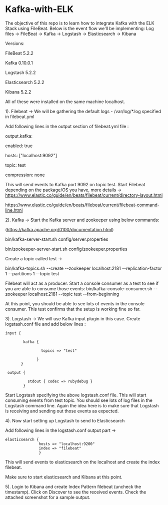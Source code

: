 # Kafka-with-ELK

The objective of this repo is to learn how to integrate Kafka with the ELK Stack using FileBeat.
Below is the event flow we'll be implementing: Log files -> FileBeat -> Kafka -> Logstash -> Elasticsearch -> Kibana

Versions:

FileBeat 5.2.2

Kafka 0.10.0.1

Logstash 5.2.2

Elasticsearch 5.2.2

Kibana 5.2.2

All of these were installed on the same machine localhost. 

1). Filebeat -> We will be gathering the default logs - /var/log/*.log specified in filebeat.yml

Add following lines in the output section of filebeat.yml file :

output.kafka:

enabled: true
 
 hosts: ["localhost:9092"]
 
 topic: test

compression: none

This will send events to Kafka port 9092 on topic test. 
Start Filebeat depending on the package/OS you have, 
more details -> https://www.elastic.co/guide/en/beats/filebeat/current/directory-layout.html

https://www.elastic.co/guide/en/beats/filebeat/current/filebeat-command-line.html

2). Kafka -> Start the Kafka server and zookeeper using below commands:

(https://kafka.apache.org/0100/documentation.html)

bin/kafka-server-start.sh config/server.properties

bin/zookeeper-server-start.sh config/zookeeper.properties

Create a topic called test ->

bin/kafka-topics.sh --create --zookeeper localhost:2181 --replication-factor 1 --partitions 1 --topic test

Filebeat will act as a producer. Start a console consumer as a test to see if you are able to consume those events: 
bin/kafka-console-consumer.sh --zookeeper localhost:2181 --topic test --from-beginning

At this point, you should be able to see lots of events in the console consumer. This test confirms that the setup is working fine so far. 

3). Logstash -> We will use Kafka input plugin in this case. 
Create logstash.conf file and add below lines :

    input {
 
            kafka {
 
                    topics => "test"
        
                  }
           }

     output {
        
              stdout { codec => rubydebug }
            }

Start Logstash specifying the above logstash.conf file. 
This will start consuming events from test topic. You should see lots of log files in the Logstash command line. Again the idea here is to make sure that Logstash is receiving and sending out those events as expected. 

4). Now start setting up Logstash to send to Elasticsearch

Add following lines in the logstash.conf output part -> 

    elasticsearch {
                   hosts => "localhost:9200"
                   index => "filebeat"
                   }

This will send events to elasticsearch on the localhost and create the index filebeat. 

Make sure to start elasticsearch and Kibana at this point. 

5). Login to Kibana and create Index Pattern filebeat (uncheck the timestamp). 
Click on Discover to see the received events. Check the attached screenshot for a sample output. 


